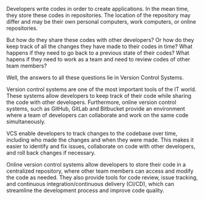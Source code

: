 Developers write codes in order to create applications. In the mean time, they store these codes in repositories. The location of the repository may differ and may be their own personal computers, work computers, or online repositories.

But how do they share these codes with other developers? Or how do they keep track of all the changes they have made to their codes in time? What happens if they need to go back to a previous state of their codes? What hapens if they need to work as a team and need to review codes of other team members?

Well, the answers to all these questions lie in Version Control Systems.

Version control systems are one of the most important tools of the IT world. These systems allow developers to keep track of their code while sharing the code with other developers. Furthermore, online version control systems, such as GitHub, GitLab and Bitbucket  provide an environment where a team of developers can collaborate and work on the same code simultaneously.

VCS enable developers to track changes to the codebase over time, including who made the changes and when they were made. This makes it easier to identify and fix issues, collaborate on code with other developers, and roll back changes if necessary.

Online version control systems allow developers to store their code in a centralized repository, where other team members can access and modify the code as needed. They also provide tools for code review, issue tracking, and continuous integration/continuous delivery (CI/CD), which can streamline the development process and improve code quality.